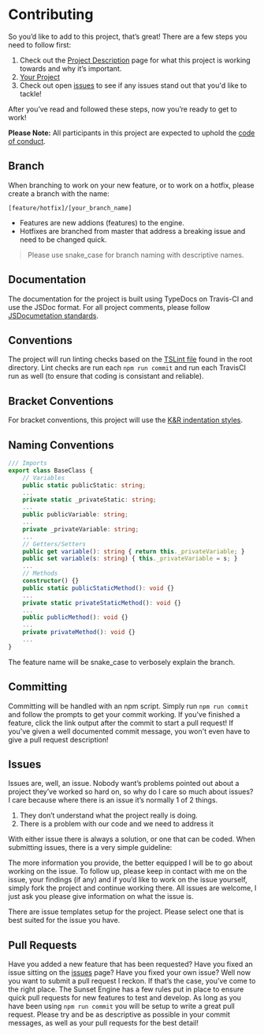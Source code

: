 # Contributing

So you’d like to add to this project, that’s great! There are a few steps you need to follow first:

1. Check out the [Project Description](https://github.com/srepollock/divine-engine/wiki/project-description) page for what this project is working towards and why it’s important.
2. [Your Project](https://github.com/srepollock/divine-engine/wiki/your-project)
3. Check out open [issues](https://github.com/srepollock/divine-engine/issues) to see if any issues stand out that you'd like to tackle!

After you’ve read and followed these steps, now you’re ready to get to work!

**Please Note:** All participants in this project  are expected to uphold the [code of conduct](https://github.com/srepollock/blob/master/.github/CODE_OF_CONDUCT.md).

## Branch

When branching to work on your new feature, or to work on a hotfix, please create a branch with the name:

`[feature/hotfix]/[your_branch_name]`

- Features are new addions (features) to the engine.
- Hotfixes are branched from master that address a breaking issue and need to be changed quick.

> Please use snake_case for branch naming with descriptive names.

## Documentation

The documentation for the project is built using TypeDocs on Travis-CI and use the JSDoc format. For all project comments, please follow [JSDocumetation standards](http://usejsdoc.org/about-getting-started.html).

## Conventions

The project will run linting checks based on the [TSLint file](https://github.com/srepollock/blob/master/tslint.json) found in the root directory. Lint checks are run each `npm run commit` and run each TravisCI run as well (to ensure that coding is consistant and reliable).

## Bracket Conventions

For bracket conventions, this project will use the [K&R indentation styles](https://en.wikipedia.org/wiki/Indentation_style#K&R).

## Naming Conventions

```ts
/// Imports
export class BaseClass {
    // Variables
    public static publicStatic: string;
    ...
    private static _privateStatic: string;
    ...
    public publicVariable: string;
    ...
    private _privateVariable: string;
    ...
    // Getters/Setters
    public get variable(): string { return this._privateVariable; }
    public set variable(s: string) { this._privateVariable = s; }
    ...
    // Methods
    constructor() {}
    public static publicStaticMethod(): void {}
    ...
    private static privateStaticMethod(): void {}
    ...
    public publicMethod(): void {}
    ...
    private privateMethod(): void {}
    ...
}
```

The feature name will be snake_case to verbosely explain the branch.

## Committing

Committing will be handled with an npm script. Simply run `npm run commit` and follow the prompts to get your commit working. If you've finished a feature, click the link output after the commit to start a pull request! If you've given a well documented commit message, you won't even have to give a pull request description!

## Issues

Issues are, well, an issue. Nobody want’s problems pointed out about a project they’ve worked so hard on, so why do I care so much about issues? I care because where there is an issue it’s normally 1 of 2 things.

1. They don’t understand what the project really is doing.
2. There is a problem with our code and we need to address it

With either issue there is always a solution, or one that can be coded. When submitting issues, there is a very simple guideline:

The more information you provide, the better equipped I will be to go about working on the issue. To follow up, please keep in contact with me on the issue, your findings (if any) and if you’d like to work on the issue yourself, simply fork the project and continue working there.
All issues are welcome, I just ask you please give information on what the issue is.

There are issue templates setup for the project. Please select one that is best suited for the issue you have.

## Pull Requests

Have you added a new feature that has been requested? Have you fixed an issue sitting on the [issues](https://github.com/srepollock/divine-engine/issues) page? Have you fixed your own issue? Well now you want to submit a pull request I reckon. If that’s the case, you’ve come to the right place. The Sunset Engine has a few rules put in place to ensure quick pull requests for new features to test and develop. As long as you have been using `npm run commit` you will be setup to write a great pull request. Please try and be as descriptive as possible in your commit messages, as well as your pull requests for the best detail!
